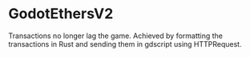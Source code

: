 # GodotEthersV2
Transactions no longer lag the game.  Achieved by formatting the transactions in Rust and sending them in gdscript using HTTPRequest.
